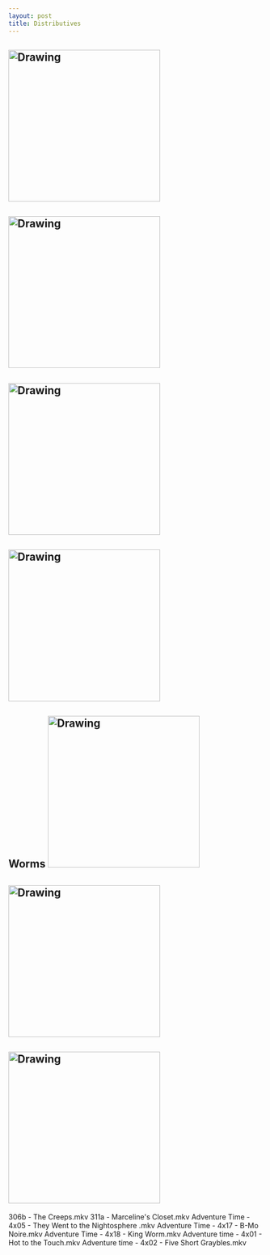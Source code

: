 ```yaml
---
layout: post
title: Distributives
---
```

[<img src="http://img2.joyreactor.cc/pics/post/full/%D0%B8%D0%B3%D1%80%D1%8B-Syndicate-%D0%BC%D1%83%D0%B7%D1%8B%D0%BA%D0%B0-%D0%BF%D0%B5%D1%81%D0%BE%D1%87%D0%BD%D0%B8%D1%86%D0%B0-134312.jpeg" alt="Drawing" style="width: 300px;"/>](http://thepiratebay.sx/search/sindicate/0/7/0)
-------------
[<img src="http://static.oper.ru/data/site/110109fnv22.jpg" alt="Drawing" style="width: 300px;"/>](http://thepiratebay.sx/search/fallout/0/7/0)
-------------
[<img src="http://www.gamer.ru/system/attached_images/images/000/218/739/original/mount_and_blade__2007.jpg" alt="Drawing" style="width: 300px;"/>](http://thepiratebay.sx/search/Mount%20And%20Blade/0/7/0)
-------------
[<img src="http://d3c1jucybpy4ua.cloudfront.net/data/17982/feature/painkiller-logo.jpg" alt="Drawing" style="width: 300px;"/>](http://thepiratebay.sx/search/Painkiller/0/7/0)
-------------
Worms
[<img src="" alt="Drawing" style="width: 300px;"/>](http://thepiratebay.sx/search//0/7/0)
-------------
[<img src="http://stalker-game.ru/img/wallpapers/stalker_wp_01_1024.jpg" alt="Drawing" style="width: 300px;"/>](http://thepiratebay.sx/search/stalker/0/7/0)
-------------
[<img src="http://www.gamewallpapers.us/wallpapers/half-life-2/half-life-2.jpg" alt="Drawing" style="width: 300px;"/>](http://thepiratebay.sx/search/half%20life/0/7/0)
-------------
306b - The Creeps.mkv
311a - Marceline's Closet.mkv
Adventure Time - 4x05 - They Went to the Nightosphere .mkv
Adventure Time - 4x17 - B-Mo Noire.mkv
Adventure Time - 4x18 - King Worm.mkv
Adventure time - 4x01 - Hot to the Touch.mkv
Adventure time - 4x02 - Five Short Graybles.mkv
